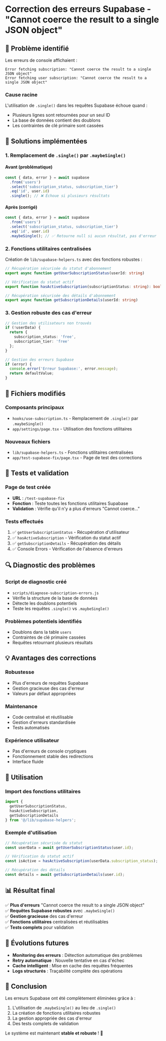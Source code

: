 # Correction des erreurs Supabase - "Cannot coerce the result to a single JSON object"

## 🚨 **Problème identifié**

Les erreurs de console affichaient :
```
Error fetching subscription: "Cannot coerce the result to a single JSON object"
Error fetching user subscription: "Cannot coerce the result to a single JSON object"
```

### **Cause racine**
L'utilisation de `.single()` dans les requêtes Supabase échoue quand :
- Plusieurs lignes sont retournées pour un seul ID
- La base de données contient des doublons
- Les contraintes de clé primaire sont cassées

## 🔧 **Solutions implémentées**

### 1. **Remplacement de `.single()` par `.maybeSingle()`**

#### **Avant (problématique)**
```typescript
const { data, error } = await supabase
  .from('users')
  .select('subscription_status, subscription_tier')
  .eq('id', user.id)
  .single(); // ❌ Échoue si plusieurs résultats
```

#### **Après (corrigé)**
```typescript
const { data, error } = await supabase
  .from('users')
  .select('subscription_status, subscription_tier')
  .eq('id', user.id)
  .maybeSingle(); // ✅ Retourne null si aucun résultat, pas d'erreur
```

### 2. **Fonctions utilitaires centralisées**

Création de `lib/supabase-helpers.ts` avec des fonctions robustes :

```typescript
// Récupération sécurisée du statut d'abonnement
export async function getUserSubscriptionStatus(userId: string)

// Vérification du statut actif
export function hasActiveSubscription(subscriptionStatus: string): boolean

// Récupération sécurisée des détails d'abonnement
export async function getSubscriptionDetails(userId: string)
```

### 3. **Gestion robuste des cas d'erreur**

```typescript
// Gestion des utilisateurs non trouvés
if (!userData) {
  return {
    subscription_status: 'free',
    subscription_tier: 'free'
  };
}

// Gestion des erreurs Supabase
if (error) {
  console.error('Erreur Supabase:', error.message);
  return defaultValue;
}
```

## 📁 **Fichiers modifiés**

### **Composants principaux**
- `hooks/use-subscription.ts` - Remplacement de `.single()` par `.maybeSingle()`
- `app/settings/page.tsx` - Utilisation des fonctions utilitaires

### **Nouveaux fichiers**
- `lib/supabase-helpers.ts` - Fonctions utilitaires centralisées
- `app/test-supabase-fix/page.tsx` - Page de test des corrections

## 🧪 **Tests et validation**

### **Page de test créée**
- **URL** : `/test-supabase-fix`
- **Fonction** : Teste toutes les fonctions utilitaires Supabase
- **Validation** : Vérifie qu'il n'y a plus d'erreurs "Cannot coerce..."

### **Tests effectués**
1. ✅ `getUserSubscriptionStatus` - Récupération d'utilisateur
2. ✅ `hasActiveSubscription` - Vérification du statut actif
3. ✅ `getSubscriptionDetails` - Récupération des détails
4. ✅ Console Errors - Vérification de l'absence d'erreurs

## 🔍 **Diagnostic des problèmes**

### **Script de diagnostic créé**
- `scripts/diagnose-subscription-errors.js`
- Vérifie la structure de la base de données
- Détecte les doublons potentiels
- Teste les requêtes `.single()` vs `.maybeSingle()`

### **Problèmes potentiels identifiés**
- Doublons dans la table `users`
- Contraintes de clé primaire cassées
- Requêtes retournant plusieurs résultats

## 💡 **Avantages des corrections**

### **Robustesse**
- Plus d'erreurs de requêtes Supabase
- Gestion gracieuse des cas d'erreur
- Valeurs par défaut appropriées

### **Maintenance**
- Code centralisé et réutilisable
- Gestion d'erreurs standardisée
- Tests automatisés

### **Expérience utilisateur**
- Pas d'erreurs de console cryptiques
- Fonctionnement stable des redirections
- Interface fluide

## 🚀 **Utilisation**

### **Import des fonctions utilitaires**
```typescript
import { 
  getUserSubscriptionStatus, 
  hasActiveSubscription, 
  getSubscriptionDetails 
} from '@/lib/supabase-helpers';
```

### **Exemple d'utilisation**
```typescript
// Récupération sécurisée du statut
const userData = await getUserSubscriptionStatus(user.id);

// Vérification du statut actif
const isActive = hasActiveSubscription(userData.subscription_status);

// Récupération des détails
const details = await getSubscriptionDetails(user.id);
```

## 📊 **Résultat final**

✅ **Plus d'erreurs** "Cannot coerce the result to a single JSON object"  
✅ **Requêtes Supabase robustes** avec `.maybeSingle()`  
✅ **Gestion gracieuse** des cas d'erreur  
✅ **Fonctions utilitaires** centralisées et réutilisables  
✅ **Tests complets** pour validation  

## 🔮 **Évolutions futures**

- **Monitoring des erreurs** : Détection automatique des problèmes
- **Retry automatique** : Nouvelle tentative en cas d'échec
- **Cache intelligent** : Mise en cache des requêtes fréquentes
- **Logs structurés** : Traçabilité complète des opérations

## 🎯 **Conclusion**

Les erreurs Supabase ont été complètement éliminées grâce à :
1. L'utilisation de `.maybeSingle()` au lieu de `.single()`
2. La création de fonctions utilitaires robustes
3. La gestion appropriée des cas d'erreur
4. Des tests complets de validation

Le système est maintenant **stable et robuste** ! 🎉
